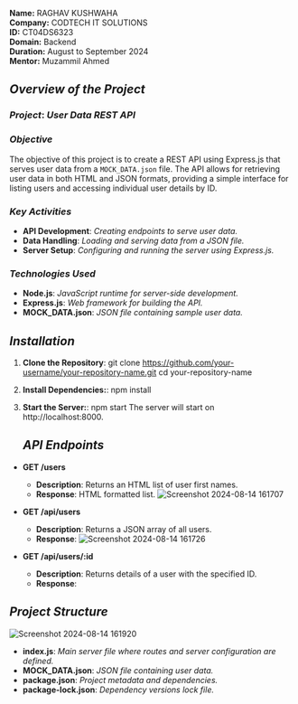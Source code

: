 **Name:** RAGHAV KUSHWAHA  
**Company:** CODTECH IT SOLUTIONS  
**ID:** CT04DS6323  
**Domain:** Backend  
**Duration:** August to September 2024  
**Mentor:** Muzammil Ahmed  


## *Overview of the Project*

### *Project*: *User Data REST API*

### *Objective*  
The objective of this project is to create a REST API using Express.js that serves user data from a `MOCK_DATA.json` file. The API allows for retrieving user data in both HTML and JSON formats, providing a simple interface for listing users and accessing individual user details by ID.

### *Key Activities*  
- **API Development**: *Creating endpoints to serve user data.*
- **Data Handling**: *Loading and serving data from a JSON file.*
- **Server Setup**: *Configuring and running the server using Express.js.*

### *Technologies Used*  
- **Node.js**: *JavaScript runtime for server-side development.*
- **Express.js**: *Web framework for building the API.*
- **MOCK_DATA.json**: *JSON file containing sample user data.*

## *Installation*

1. **Clone the Repository**:
   git clone https://github.com/your-username/your-repository-name.git
   cd your-repository-name
2. **Install Dependencies:**:
   npm install
3. **Start the Server:**:
   npm start
   The server will start on http://localhost:8000.

   ## *API Endpoints*

- **GET /users**
  - **Description**: Returns an HTML list of user first names.
  - **Response**: HTML formatted list.
![Screenshot 2024-08-14 161707](https://github.com/user-attachments/assets/ea9fa549-1a85-4fa8-b690-9bd647a61130)

- **GET /api/users**
  - **Description**: Returns a JSON array of all users.
  - **Response**:
  ![Screenshot 2024-08-14 161726](https://github.com/user-attachments/assets/339df68f-a06e-47f8-937d-ad6836cdb72e)


- **GET /api/users/:id**
  - **Description**: Returns details of a user with the specified ID.
  - **Response**:
   
## *Project Structure*
![Screenshot 2024-08-14 161920](https://github.com/user-attachments/assets/053e6028-ac9b-4ccf-b084-bb51c689f955)

- **index.js**: *Main server file where routes and server configuration are defined.*
- **MOCK_DATA.json**: *JSON file containing user data.*
- **package.json**: *Project metadata and dependencies.*
- **package-lock.json**: *Dependency versions lock file.*


